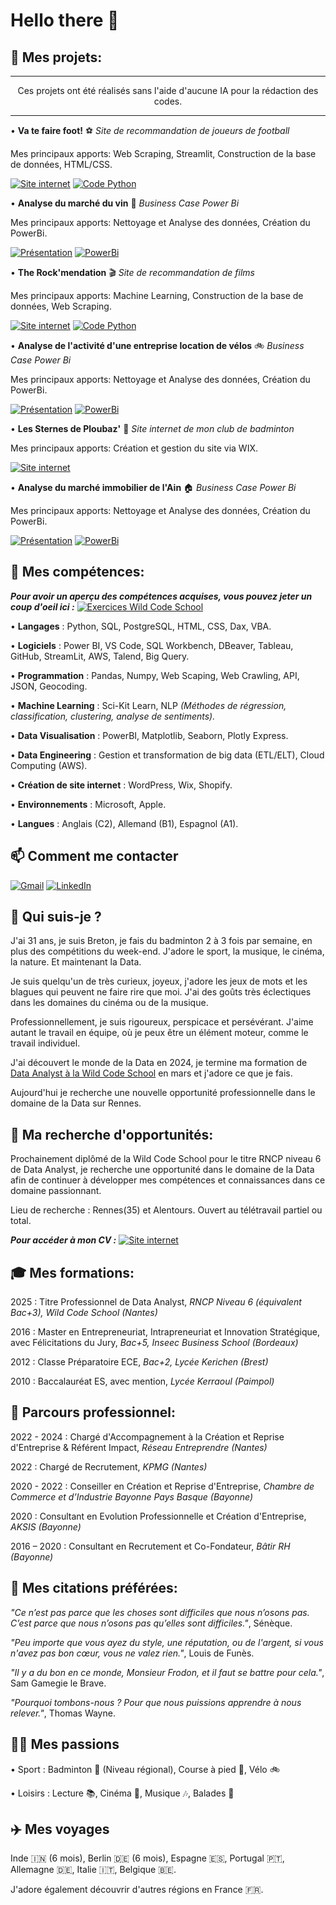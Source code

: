 # Hello there 👋

## 🚧 **Mes projets:**

---

<p align="center">
  Ces projets ont été réalisés sans l'aide d'aucune IA pour la rédaction des codes.
</p>

---

• **Va te faire foot!** ⚽️ *Site de recommandation de joueurs de football*

Mes principaux apports: Web Scraping, Streamlit, Construction de la base de données, HTML/CSS.

[![Site internet](https://img.shields.io/badge/Site%20Streamlit-ec0e0e?logo=streamlit&logoColor=white)](https://va-te-faire-foot.streamlit.app)    [![Code Python](https://img.shields.io/badge/Code%20Python-0e84ec?logo=Python&logoColor=white)](https://github.com/KilianCadiou/Va-Te-Faire-Foot/tree/2630b4472778cc216711b471cc78a97f8a7bb453/DATASET)

• **Analyse du marché du vin** 🍷 *Business Case Power Bi*

Mes principaux apports: Nettoyage et Analyse des données, Création du PowerBi.

[![Présentation](https://img.shields.io/badge/Présentation-791656?logo=paypal&logoColor=white)](https://docs.google.com/presentation/d/1feC9-ofQCiy3DiBsQNdaxfVj-mQ_y6NoWT7yEUFHTTQ/edit?usp=sharing)   [![PowerBi](https://img.shields.io/badge/PowerBi-e3e83e?logo=readme&logoColor=black)](https://drive.google.com/file/d/1oGeGZB9csG-QYMVaHoGFt3p1b_mKIR-7/view?usp=sharing)

• **The Rock'mendation** 🎬 *Site de recommandation de films*

Mes principaux apports: Machine Learning, Construction de la base de données, Web Scraping.

[![Site internet](https://img.shields.io/badge/Site%20Streamlit-ec0e0e?logo=streamlit&logoColor=white)](https://the-rockmendation.streamlit.app/)   [![Code Python](https://img.shields.io/badge/Code%20Python-0e84ec?logo=Python&logoColor=white)](https://github.com/KilianCadiou/The-Rock-mendation/tree/e00593098819c9689f22c4dd2c309c438f8d7bee/Codes)

• **Analyse de l'activité d'une entreprise location de vélos** 🚲 *Business Case Power Bi*

Mes principaux apports: Nettoyage et Analyse des données, Création du PowerBi.

[![Présentation](https://img.shields.io/badge/Présentation-2eb479?logo=paypal&logoColor=white)](https://docs.google.com/presentation/d/1874wNFycSrQxWFzQNfWoT8DQu_7Mp_bchZDt6U5i7Ew/edit?usp=sharing)  [![PowerBi](https://img.shields.io/badge/PowerBi-e3e83e?logo=readme&logoColor=black)](https://drive.google.com/file/d/1ob1YMhqjimMh8ON2nrUvezTrAE7KJGzc/view?usp=sharing)

• **Les Sternes de Ploubaz'** 🏸 *Site internet de mon club de badminton*

Mes principaux apports: Création et gestion du site via WIX.

[![Site internet](https://img.shields.io/badge/Site%20Internet-white?logo=wix&logoColor=black)](https://www.les-sternes-de-ploubaz.com/)

• **Analyse du marché immobilier de l'Ain** 🏠 *Business Case Power Bi*

Mes principaux apports: Nettoyage et Analyse des données, Création du PowerBi.

[![Présentation](https://img.shields.io/badge/Présentation-2eb479?logo=paypal&logoColor=white)](https://docs.google.com/presentation/d/1ms_TwqjDWaEO29dC5yuYlfCDBVZCOUtZ_bHCcvMnhuc/edit?usp=sharing)  [![PowerBi](https://img.shields.io/badge/PowerBi-e3e83e?logo=readme&logoColor=black)](https://drive.google.com/file/d/1oXqMnHWfVNOy_2JbDbH9v6qHnQqrlkVS/view?usp=sharing)

## 🌱 **Mes compétences:**

***Pour avoir un aperçu des compétences acquises, vous pouvez jeter un coup d'oeil ici :*** [![Exercices Wild Code School](https://img.shields.io/badge/Exercices%20Wild%20Code%20School-gray?logo=googlescholar&logoColor=red)](https://github.com/KilianCadiou/Cours-Wild-Code-School)

• **Langages** : Python, SQL, PostgreSQL, HTML, CSS, Dax, VBA.

• **Logiciels** : Power BI, VS Code, SQL Workbench, DBeaver, Tableau, GitHub, StreamLit, AWS, Talend, Big Query.

• **Programmation** : Pandas, Numpy, Web Scaping, Web Crawling, API, JSON, Geocoding.

• **Machine Learning** : Sci-Kit Learn, NLP *(Méthodes de régression, classification, clustering, analyse de sentiments).*

• **Data Visualisation** : PowerBI, Matplotlib, Seaborn, Plotly Express.

• **Data Engineering** : Gestion et transformation de big data (ETL/ELT), Cloud Computing (AWS).

• **Création de site internet** : WordPress, Wix, Shopify.

• **Environnements** : Microsoft, Apple.

• **Langues** : Anglais (C2), Allemand (B1), Espagnol (A1).

## 📫 **Comment me contacter**

[![Gmail](https://img.shields.io/badge/Gmail-ec0e0e?logo=gmail&logoColor=white)](mailto:kiliancadiou@gmail.com)   [![LinkedIn](https://custom-icon-badges.demolab.com/badge/LinkedIn-2c62f1?logo=linkedin-white&logoColor=fff)](https://www.linkedin.com/in/kiliancadiou/)

## 🤔 **Qui suis-je ?**

J'ai 31 ans, je suis Breton, je fais du badminton 2 à 3 fois par semaine, en plus des compétitions du week-end. J'adore le sport, la musique, le cinéma, la nature. Et maintenant la Data.


Je suis quelqu'un de très curieux, joyeux, j'adore les jeux de mots et les blagues qui peuvent ne faire rire que moi. J'ai des goûts très éclectiques dans les domaines du cinéma ou de la musique.

Professionnellement, je suis rigoureux, perspicace et persévérant. J'aime autant le travail en équipe, où je peux être un élément moteur, comme le travail individuel.

J'ai découvert le monde de la Data en 2024, je termine ma formation de [Data Analyst à la Wild Code School](https://www.wildcodeschool.com/fr-fr/formations-data/formation-data-analyst) en mars et j'adore ce que je fais.

Aujourd'hui je recherche une nouvelle opportunité professionnelle dans le domaine de la Data sur Rennes.

## 🎯 **Ma recherche d'opportunités:**

Prochainement diplômé de la Wild Code School pour le titre RNCP niveau 6 de Data Analyst, je recherche une opportunité dans le domaine de la Data afin de continuer à développer mes compétences et connaissances dans ce domaine passionnant.

Lieu de recherche : Rennes(35) et Alentours. Ouvert au télétravail partiel ou total.

***Pour accéder à mon CV :*** [![Site internet](https://img.shields.io/badge/Mon%20CV-green?logo=googledrive&logoColor=white)](https://drive.google.com/file/d/1SELiuFPDsDE7FNEJnj_RpgmmFSA7Spq5/view?usp=sharing)

## 🎓 **Mes formations:**


2025 : Titre Professionnel de Data Analyst, *RNCP Niveau 6 (équivalent Bac+3), Wild Code School (Nantes)*

2016 : Master en Entrepreneuriat, Intrapreneuriat et Innovation Stratégique, avec Félicitations du Jury, *Bac+5, Inseec Business School (Bordeaux)*

2012 : Classe Préparatoire ECE, *Bac+2, Lycée Kerichen (Brest)*

2010 : Baccalauréat ES, avec mention, *Lycée Kerraoul (Paimpol)*

## 💼 **Parcours professionnel:**

2022 - 2024 : Chargé d'Accompagnement à la Création et Reprise d'Entreprise & Référent Impact, *Réseau Entreprendre (Nantes)*

2022 : Chargé de Recrutement, *KPMG (Nantes)*

2020 - 2022 : Conseiller en Création et Reprise d'Entreprise, *Chambre de Commerce et d’Industrie Bayonne Pays Basque (Bayonne)*

2020 : Consultant en Evolution Professionnelle et Création d'Entreprise, *AKSIS (Bayonne)*

2016 – 2020 : Consultant en Recrutement et Co-Fondateur, *Bâtir RH (Bayonne)*

## 💬 **Mes citations préférées:**


*"Ce n’est pas parce que les choses sont difficiles que nous n’osons pas. C’est parce que nous n’osons pas qu’elles sont difficiles."*, Sénèque.

*"Peu importe que vous ayez du style, une réputation, ou de l'argent, si vous n'avez pas bon cœur, vous ne valez rien."*, Louis de Funès.

*"Il y a du bon en ce monde, Monsieur Frodon, et il faut se battre pour cela."*, Sam Gamegie le Brave.

*"Pourquoi tombons-nous ? Pour que nous puissions apprendre à nous relever."*, Thomas Wayne.

## 💁‍♂️ **Mes passions**
    
• Sport : Badminton 🏸 (Niveau régional), Course à pied 🏃, Vélo 🚲
    
• Loisirs : Lecture 📚, Cinéma 🎥, Musique 🎶, Balades 🥾

## ✈️ **Mes voyages**

Inde 🇮🇳 (6 mois), Berlin 🇩🇪 (6 mois), Espagne 🇪🇸,  Portugal 🇵🇹, Allemagne 🇩🇪,  Italie 🇮🇹, Belgique 🇧🇪.

J'adore également découvrir d'autres régions en France 🇫🇷.

<!--
**KilianCadiou/KilianCadiou** is a ✨ _special_ ✨ repository because its `README.md` (this file) appears on your GitHub profile.

Here are some ideas to get you started:

- 🔭 I’m currently working on ...
- 🌱 I’m currently learning ...
- 👯 I’m looking to collaborate on ...
- 🤔 I’m looking for help with ...
- 💬 Ask me about ...
- 📫 How to reach me: ...
- 😄 Pronouns: ...
- ⚡ Fun fact: ...
-->
